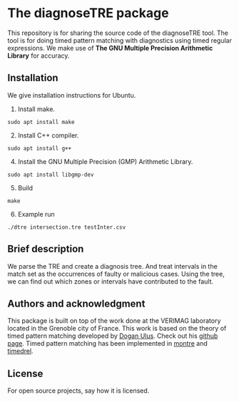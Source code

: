 # The diagnoseTRE package
This repository is for sharing the source code of the diagnoseTRE tool. The tool is for doing timed pattern matching with diagnostics using timed regular expressions. We make use of **The GNU Multiple Precision Arithmetic Library** for accuracy.

## Installation
We give installation instructions for Ubuntu.
1. Install make.
```
sudo apt install make
```
2. Install C++ compiler.
```
sudo apt install g++
```
4. Install the GNU Multiple Precision (GMP) Arithmetic Library.
```
sudo apt install libgmp-dev
```
5. Build
```
make
```
6. Example run
```
./dtre intersection.tre testInter.csv
```
## Brief description
We parse the TRE and create a diagnosis tree. And treat intervals in the match set as the occurrences of faulty or malicious cases. Using the tree, we can find out which zones or intervals have contributed to the fault.
## Authors and acknowledgment
This package is built on top of the work done at the VERIMAG laboratory located in the Grenoble city of France. This work is based on the theory of timed pattern matching developed by [Dogan Ulus](https://www.cmpe.boun.edu.tr/tr/people/dogan.ulus). Check out his [github page](https://github.com/doganulus). Timed pattern matching has been implemented in [montre](https://github.com/doganulus/montre) and [timedrel](https://github.com/doganulus/timedrel).

## License
For open source projects, say how it is licensed.
